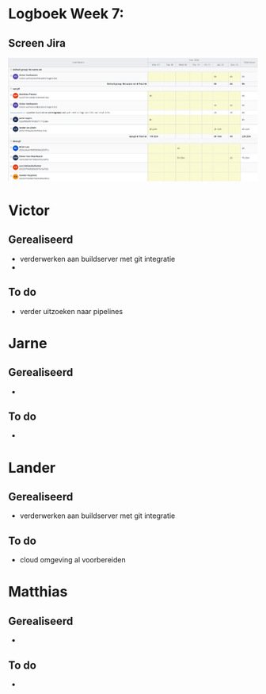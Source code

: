 # Logboek Week 7:


## Screen Jira
![Screenshot](img/week7.png)


# Victor

## Gerealiseerd

- verderwerken aan buildserver met git integratie
-

## To do

- verder uitzoeken naar pipelines
# Jarne

## Gerealiseerd

- 

## To do

- 

# Lander

## Gerealiseerd

- verderwerken aan buildserver met git integratie

## To do

- cloud omgeving al voorbereiden

# Matthias

## Gerealiseerd

- 

## To do

- 